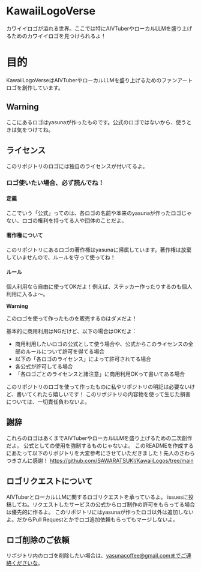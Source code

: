 # KawaiiLogoVerse
カワイイロゴが溢れる世界。ここでは特にAIVTuberやローカルLLMを盛り上げるためのカワイイロゴを見つけられるよ！

# 目的
KawaiiLogoVerseはAIVTuberやローカルLLMを盛り上げるためのファンアートロゴを創作しています。

## Warning
ここにあるロゴはyasunaが作ったものです。公式のロゴではないから、使うときは気をつけてね。

## ライセンス
このリポジトリのロゴには独自のライセンスが付いてるよ。

### ロゴ使いたい場合、必ず読んでね！

#### 定義

ここでいう「公式」ってのは、各ロゴの名前や本来のyasunaが作ったロゴじゃない、ロゴの権利を持ってる人や団体のことだよ。

#### 著作権について
このリポジトリにあるロゴの著作権はyasunaに帰属しています。著作権は放棄していませんので、ルールを守って使ってね！

#### ルール

個人利用なら自由に使ってOKだよ！例えば、ステッカー作ったりするのも個人利用に入るよ〜。

**Warning**

このロゴを使って作ったものを販売するのはダメだよ！

基本的に商用利用はNGだけど、以下の場合はOKだよ：

- 商用利用したいロゴの公式として使う場合や、公式からこのライセンスの全部のルールについて許可を得てる場合
- 以下の「各ロゴのライセンス」によって許可されてる場合
- 各公式が許可してる場合
- 「各ロゴごとのライセンスと諸注意」に商用利用OKって書いてある場合

このリポジトリのロゴを使って作ったものに私やリポジトリの明記は必要ないけど、書いてくれたら嬉しいです！
このリポジトリの内容物を使って生じた損害については、一切責任負わないよ。

## 謝辞

これらのロゴはあくまでAIVTuberやローカルLLMを盛り上げるための二次創作だよ。
公式としての使用を強制するものじゃないよ。
このREADMEを作成するにあたって以下のリポジトリを大変参考にさせていただきました！先人のさわらつきさんに感謝！
https://github.com/SAWARATSUKI/KawaiiLogos/tree/main

## ロゴリクエストについて
AIVTuberとローカルLLMに関するロゴリクエストを承っているよ。
issuesに投稿してね。リクエストしたサービスの公式からロゴ制作の許可をもらってる場合は優先的に作るよ。
このリポジトリにはyasunaが作ったロゴ以外は追加しないよ。だからPull Requestとかでロゴ追加依頼もらってもマージしないよ。

## ロゴ削除のご依頼

リポジトリ内のロゴを削除したい場合は、yasunacoffee@gmail.comまでご連絡くださいな。
